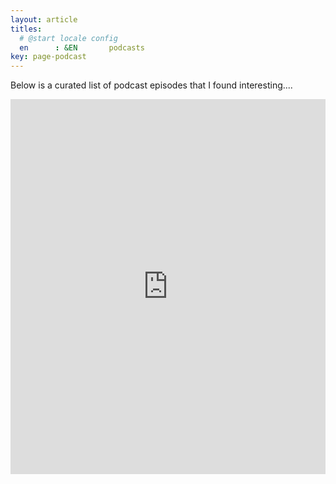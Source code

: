 ```yaml
---
layout: article
titles:
  # @start locale config
  en      : &EN       podcasts
key: page-podcast
---
```

Below is a curated list of podcast episodes that I found interesting....

<iframe src="https://www.listennotes.com/listen/interesting-podcast-episodes-7_jYDrVWiot/episodes/embed/" height="600px" width="100%" style="width: 1px; min-width: 100%;" loading="lazy" frameborder="0" scrolling="no"></iframe>
